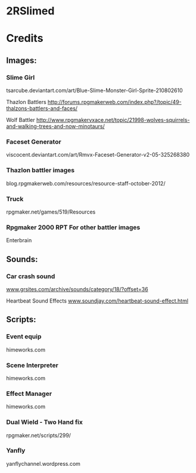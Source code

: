 # 2RSlimed 
# Credits
## Images:
### Slime Girl

tsarcube.deviantart.com/art/Blue-Slime-Monster-Girl-Sprite-210802610

Thazlon Battlers
http://forums.rpgmakerweb.com/index.php?/topic/49-thalzons-battlers-and-faces/

Wolf Battler
http://www.rpgmakervxace.net/topic/21998-wolves-squirrels-and-walking-trees-and-now-minotaurs/


### Faceset Generator
viscocent.deviantart.com/art/Rmvx-Faceset-Generator-v2-05-325268380

### Thazlon battler images
blog.rpgmakerweb.com/resources/resource-staff-october-2012/

### Truck
rpgmaker.net/games/519/Resources

### Rpgmaker 2000 RPT For other battler images
Enterbrain

## Sounds:
### Car crash sound
www.grsites.com/archive/sounds/category/18/?offset=36

Heartbeat Sound Effects
www.soundjay.com/heartbeat-sound-effect.html

## Scripts:
### Event equip
himeworks.com
### Scene Interpreter
himeworks.com
### Effect Manager
himeworks.com


### Dual Wield - Two Hand fix
rpgmaker.net/scripts/299/

### Yanfly
yanflychannel.wordpress.com